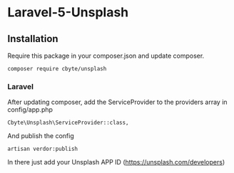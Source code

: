 # Laravel-5-Unsplash

## Installation
Require this package in your composer.json and update composer.

    composer require cbyte/unsplash

### Laravel

After updating composer, add the ServiceProvider to the providers array in config/app.php

    Cbyte\Unsplash\ServiceProvider::class,
    
And publish the config

    artisan verdor:publish

In there just add your Unsplash APP ID (https://unsplash.com/developers)
